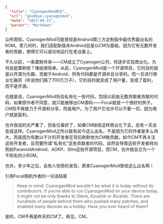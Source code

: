 ```json
{
  "title": "CyanogenMod再见",
  "url": "goodbye-cyanogenmod",
  "date": "2013-09-21",
  "parser": "Markdown"
}
```


众所周知，CyanogenMod可能曾经是Android第三方定制版中最优秀最出名的ROM。曾几何时，我们适配新版本Android总是以CM为基础，因为它有无数开发者的贡献，使得它可以成功地运行在老设备上。

不久以前，一条噩耗传来——CM成立了Cyanogen公司，将逐步实现商业化。为何说是噩耗呢？理由很简单。从前，CyanogenMod是一个开源项目，它的目的就是以开源为乐趣，贡献于Android，所有代码都是开源并且分享的。而一旦进行商业化融资（听说他们搞了700万刀子），它的目的就变成了用户量，变成了盈利，而不是开源。
<!--more-->
也就是说，CyanogenMod将会私有化一些代码，包括以前由无数贡献者贡献的代码，如果原作者不同意，就只能被移出CM源码——Focal就是一个很好的例子。CM将不再致力于开源和分享，而是用户。为了用户它也许可以不要一切，因为用户就是盈利。

也许我说的太严重了，但各位看好了，如果CM继续这样商业化下去，总有一天会变成这样。CyanogenMod之所以能有如今这么出名，不是因为它的作者是多么伟大，而是因为有数以千计的开发者在背后默默地为CM做贡献。如今CM不再关注这些开发者，反而要所谓“私有化”这些贡献者的代码，自然会导致这些开发者转向例如ParanoidAndroid、AOKP、Slim这些开源项目，而CM，也许就会沦为一个不知名的小ROM。

也许，多少年之后，会有人惊奇的发现，原来CyanogenMod曾经这么出名啊！

引用Focal相机作者的一句话结尾

> Keep in mind: CyanogenMod wouldn’t be what it is today without its contributors. If you’re able to run CyanogenMod on your device today, it might not be only thanks to Steve, Koushik or Ricardo. There are hundreds of people behind them who pushed many patches, and enabled many devices as a hobby. Have you ever heard of them?

是的，CM不再是昨天的CM了。再见，CM。
